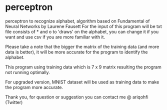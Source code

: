 # perceptron
perceptron to recognize alphabet, algorithm based on Fundamental of Neural Networks by Laurene Fausett
For the input of this program will be txt file consists of * and o to 'draws' on the alphabet, you can change it if you want and use csv if you are more familiar with it.

Please take a note that the bigger the matrix of the training data (and more data is better), it will be more accurate for the program to identify the alphabet.

This program using training data which is 7 x 9 matrix resulting the program not running optimally.

For upgraded version, MNIST dataset will be used as training data to make the program more accurate.

Thank you, for question or suggestion you can contact me @ ariqohfi (Twitter)
